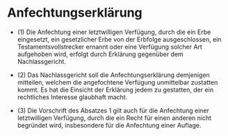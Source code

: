 # Anfechtungserklärung

- (1) Die Anfechtung einer letztwilligen Verfügung, durch die ein Erbe eingesetzt, ein gesetzlicher Erbe von der Erbfolge ausgeschlossen, ein Testamentsvollstrecker ernannt oder eine Verfügung solcher Art aufgehoben wird, erfolgt durch Erklärung gegenüber dem Nachlassgericht.

- (2) Das Nachlassgericht soll die Anfechtungserklärung demjenigen mitteilen, welchem die angefochtene Verfügung unmittelbar zustatten kommt. Es hat die Einsicht der Erklärung jedem zu gestatten, der ein rechtliches Interesse glaubhaft macht.

- (3) Die Vorschrift des Absatzes 1 gilt auch für die Anfechtung einer letztwilligen Verfügung, durch die ein Recht für einen anderen nicht begründet wird, insbesondere für die Anfechtung einer Auflage.

